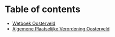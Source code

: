 # Table of contents

* [Wetboek Oosterveld](README.md)
* [Algemene Plaatselijke Verordening Oosterveld](algemene-plaatselijke-verordening-oosterveld.md)
